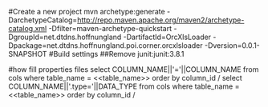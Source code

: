 #Create a new project
mvn archetype:generate -DarchetypeCatalog=http://repo.maven.apache.org/maven2/archetype-catalog.xml -Dfilter=maven-archetype-quickstart -DgroupId=net.dtdns.hoffnungland -DartifactId=OrcXlsLoader -Dpackage=net.dtdns.hoffnungland.poi.corner.orcxlsloader -Dversion=0.0.1-SNAPSHOT
#Build settings
##Remove junit:junit:3.8.1

#how fill properties files
	select COLUMN_NAME||'='||COLUMN_NAME
	from cols where table_name = <<table_name>> order by column_id
	/
	select COLUMN_NAME||'.type='||DATA_TYPE
	from cols where table_name = <<table_name>> order by column_id
	/